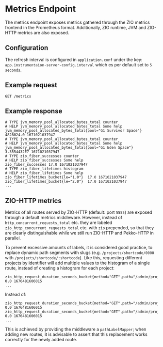 <!---
 * Copyright © 2021 - 2024 Swiss National Data and Service Center for the Humanities and/or DaSCH Service Platform contributors.
 * SPDX-License-Identifier: Apache-2.0
-->

# Metrics Endpoint

The metrics endpoint exposes metrics gathered through the ZIO metrics frontend in the Prometheus
format. Additionally, ZIO runtime, JVM and ZIO-HTTP metrics are also exposed.

## Configuration

The refresh interval is configured in `application.conf` under the key: `app.instrumentaion-server-config.interval`
which es per default set to `5 seconds`.


## Example request

`GET /metrics`


## Example response

```text
# TYPE jvm_memory_pool_allocated_bytes_total counter
# HELP jvm_memory_pool_allocated_bytes_total Some help
jvm_memory_pool_allocated_bytes_total{pool="G1 Survivor Space"}  4828024.0 1671021037947
# TYPE jvm_memory_pool_allocated_bytes_total counter
# HELP jvm_memory_pool_allocated_bytes_total Some help
jvm_memory_pool_allocated_bytes_total{pool="G1 Eden Space"}  3.3554432E7 1671021037947
# TYPE zio_fiber_successes counter
# HELP zio_fiber_successes Some help
zio_fiber_successes 17.0 1671021037947
# TYPE zio_fiber_lifetimes histogram
# HELP zio_fiber_lifetimes Some help
zio_fiber_lifetimes_bucket{le="1.0"}  17.0 1671021037947
zio_fiber_lifetimes_bucket{le="2.0"}  17.0 1671021037947
...
```

## ZIO-HTTP metrics

Metrics of all routes served by ZIO-HTTP (default: port `5555`) are exposed through a default metrics middleware. 
However, instead of `http_concurrent_requests_total` etc. they are labeled `zio_http_concurrent_requests_total` etc.
with `zio` prepended, so that they are clearly distinguishable while we still run ZIO-HTTP and Pekko-HTTP in parallel. 

To prevent excessive amounts of labels, it is considered good practice, 
to replace dynamic path segments with slugs (e.g. `/projects/shortcode/0000` with `/projects/shortcode/:shortcode`). 
Like this, requesting different projects by identifier will add multiple values to the histogram of a single route,
instead of creating a histogram for each project:

```
zio_http_request_duration_seconds_bucket{method="GET",path="/admin/projects/shortcode/:shortcode",status="200",le="0.005"} 0.0 1676481606015
...
```

Instead of:

```
zio_http_request_duration_seconds_bucket{method="GET",path="/admin/projects/shortcode/0000",status="200",le="0.005"} 0.0 1676481606015
zio_http_request_duration_seconds_bucket{method="GET",path="/admin/projects/shortcode/0001",status="200",le="0.005"} 0.0 1676481606015
...
```

This is achieved by providing the middleware a `pathLabelMapper`;
when adding new routes, it is advisable to assert that this replacement works correctly for the newly added route.
